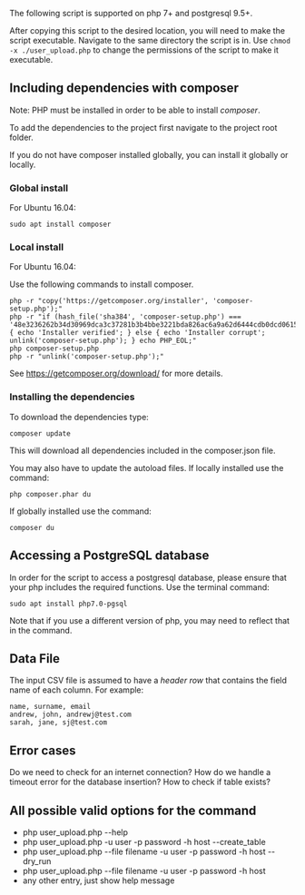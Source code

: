 The following script is supported on php 7+ and postgresql 9.5+.

After copying this script to the desired location, you will need to make the script executable. 
Navigate to the same directory the script is in. 
Use `chmod -x ./user_upload.php` to change the permissions of the script to make it executable.

## Including dependencies with composer

Note: PHP must be installed in order to be able to install *composer*.

To add the dependencies to the project first navigate to the project root folder. 

If you do not have composer installed globally, you can install it globally or locally. 

### Global install

For Ubuntu 16.04:
```
sudo apt install composer
```

### Local install

For Ubuntu 16.04:

Use the following commands to install composer.
```
php -r "copy('https://getcomposer.org/installer', 'composer-setup.php');"
php -r "if (hash_file('sha384', 'composer-setup.php') === '48e3236262b34d30969dca3c37281b3b4bbe3221bda826ac6a9a62d6444cdb0dcd0615698a5cbe587c3f0fe57a54d8f5') { echo 'Installer verified'; } else { echo 'Installer corrupt'; unlink('composer-setup.php'); } echo PHP_EOL;"
php composer-setup.php
php -r "unlink('composer-setup.php');"
```

See https://getcomposer.org/download/ for more details.

### Installing the dependencies

To download the dependencies type:
```
composer update
```
This will download all dependencies included in the composer.json file. 

You may also have to update the autoload files. 
If locally installed use the command:
```
php composer.phar du
```
If globally installed use the command:
```
composer du
```

## Accessing a PostgreSQL database

In order for the script to access a postgresql database, please ensure that your php includes the required functions. Use the terminal command: 
```
sudo apt install php7.0-pgsql
```
Note that if you use a different version of php, you may need to reflect that in the command.

## Data File

The input CSV file is assumed to have a *header row* that contains the field name of each column. For example:
```
name, surname, email
andrew, john, andrewj@test.com
sarah, jane, sj@test.com
```

## Error cases

Do we need to check for an internet connection?
How do we handle a timeout error for the database insertion?
How to check if table exists?

## All possible valid options for the command

* php user_upload.php --help
* php user_upload.php -u user -p password -h host --create_table 
* php user_upload.php --file filename -u user -p password -h host --dry_run 
* php user_upload.php --file filename -u user -p password -h host 
* any other entry, just show help message

